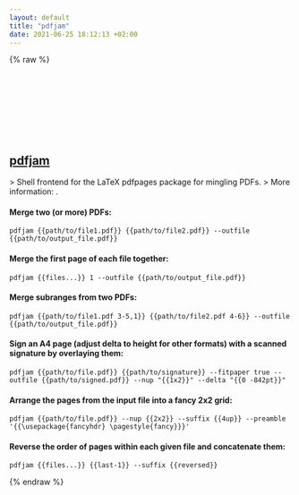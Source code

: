 ```yaml
---
layout: default
title: "pdfjam"
date: 2021-06-25 18:12:13 +02:00
---
```

{% raw %}
<h2 id="pdfjam">
  <a href="/en/common/pdfjam.html">pdfjam</a> <a href="#pdfjam"><svg class="icon">
    <use href="/assets/images/unicode_sprite.svg#link" />
  </svg></a>
</h2>
> Shell frontend for the LaTeX pdfpages package for mingling PDFs.
> More information: <https://github.com/rrthomas/pdfjam>.

#### Merge two (or more) PDFs:
```shell
pdfjam {{path/to/file1.pdf}} {{path/to/file2.pdf}} --outfile {{path/to/output_file.pdf}}
```
#### Merge the first page of each file together:
```shell
pdfjam {{files...}} 1 --outfile {{path/to/output_file.pdf}}
```
#### Merge subranges from two PDFs:
```shell
pdfjam {{path/to/file1.pdf 3-5,1}} {{path/to/file2.pdf 4-6}} --outfile {{path/to/output_file.pdf}}
```
#### Sign an A4 page (adjust delta to height for other formats) with a scanned signature by overlaying them:
```shell
pdfjam {{path/to/file.pdf}} {{path/to/signature}} --fitpaper true --outfile {{path/to/signed.pdf}} --nup "{{1x2}}" --delta "{{0 -842pt}}"
```
#### Arrange the pages from the input file into a fancy 2x2 grid:
```shell
pdfjam {{path/to/file.pdf}} --nup {{2x2}} --suffix {{4up}} --preamble '{{\usepackage{fancyhdr} \pagestyle{fancy}}}'
```
#### Reverse the order of pages within each given file and concatenate them:
```shell
pdfjam {{files...}} {{last-1}} --suffix {{reversed}}
```
{% endraw %}